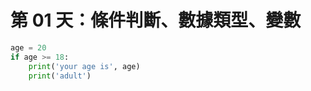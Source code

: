 第 01 天：條件判斷、數據類型、變數
==========================================

```python
age = 20
if age >= 18:
    print('your age is', age)
    print('adult')
```
